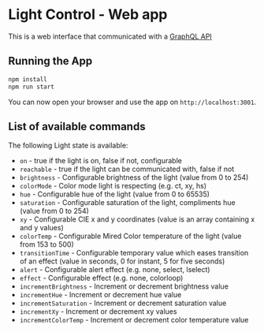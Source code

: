 # Light Control - Web app

This is a web interface that communicated with a [GraphQL API](https://github.com/danielmapar/AdaptiveSoftwareDevelopment/tree/master/Project/api)

## Running the App

```sh
npm install
npm run start
```

You can now open your browser and use the app on `http://localhost:3001`.

## List of available commands

The following Light state is available:

* `on` - true if the light is on, false if not, configurable
* `reachable` - true if the light can be communicated with, false if not
* `brightness` - Configurable brightness of the light (value from 0 to 254)
* `colorMode` - Color mode light is respecting (e.g. ct, xy, hs)
* `hue` - Configurable hue of the light (value from 0 to 65535)
* `saturation` - Configurable saturation of the light, compliments hue (value from 0 to 254)
* `xy` - Configurable CIE x and y coordinates (value is an array containing x and y values)
* `colorTemp` - Configurable Mired Color temperature of the light (value from 153 to 500)
* `transitionTime` - Configurable temporary value which eases transition of an effect (value in seconds, 0 for instant, 5 for five seconds)
* `alert` - Configurable alert effect (e.g. none, select, lselect)
* `effect` - Configurable effect (e.g. none, colorloop)
* `incrementBrightness` - Increment or decrement brightness value
* `incrementHue` - Increment or decrement hue value
* `incrementSaturation` - Increment or decrement saturation value
* `incrementXy` - Increment or decrement xy values
* `incrementColorTemp` - Increment or decrement color temperature value
